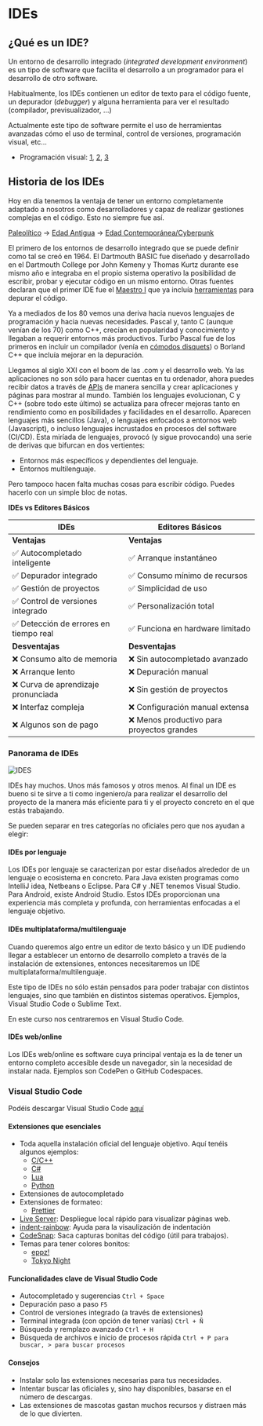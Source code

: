 # IDEs


## ¿Qué es un IDE?

Un entorno de desarrollo integrado (*integrated development environment*) es un tipo de software que facilita el desarrollo a un programador para el desarrollo de otro software.

Habitualmente, los IDEs contienen un editor de texto para el código fuente, un depurador (*debugger*) y alguna herramienta para ver el resultado (compilador, previsualizador, …)

Actualmente este tipo de software permite el uso de herramientas avanzadas cómo el uso de terminal, control de versiones, programación visual, etc...

- Programación visual: [1](https://scratch.mit.edu/projects/editor/?tutorial=getStarted), [2](https://www.steamakersblocks.com/web/project/editordemo?id=1), [3](https://dev.epicgames.com/documentation/en-us/unreal-engine/quick-start-guide-for-blueprints-visual-scripting-in-unreal-engine)

## Historia de los IDEs

Hoy en día tenemos la ventaja de tener un entorno completamente adaptado a nosotros como desarrolladores y capaz de realizar gestiones complejas en el código. Esto no siempre fue así.

[Paleolítico](https://es.wikipedia.org/wiki/Tarjeta_perforada) -> [Edad Antigua](https://www.techspot.com/images2/news/bigimage/2023/12/2023-12-05-image-14.jpg) -> [Edad Contemporánea/Cyberpunk](https://www.reddit.com/media?url=https%3A%2F%2Fi.redd.it%2F66cfc3xwzxxa1.jpg)

El primero de los entornos de desarrollo integrado que se puede definir como tal se creó en 1964. El Dartmouth BASIC fue diseñado y desarrollado en el Dartmouth College por John Kemeny y Thomas Kurtz durante ese mismo año e integraba en el propio sistema operativo la posibilidad de escribir, probar y ejecutar código en un mismo entorno. Otras fuentes declaran que el primer IDE fue el [Maestro I](https://www.flickr.com/photos/caseorganic/4642200363) que ya incluía [herramientas](https://en.wikipedia.org/wiki/Maestro_I#Technology) para depurar el código.

Ya a mediados de los 80 vemos una deriva hacia nuevos lenguajes de programación y hacia nuevas necesidades. Pascal y, tanto C (aunque venían de los 70) como C++, crecían en popularidad y conocimiento y llegaban a requerir entornos más productivos. Turbo Pascal fue de los primeros en incluir un compilador (venía en [cómodos disquets](https://keepcoding.io/wp-content/uploads/2024/08/28653358174_6cfe22806e_b.jpg)) o Borland C++ que incluía mejorar en la depuración.

Llegamos al siglo XXI con el boom de las .com y el desarrollo web. Ya las aplicaciones no son sólo para hacer cuentas en tu ordenador, ahora puedes recibir datos a través de [APIs](https://free-apis.github.io/#/browse) de manera sencilla y crear aplicaciones y páginas para mostrar al mundo. También los lenguajes evolucionan, C y C++ (sobre todo este último) se actualiza para ofrecer mejoras tanto en rendimiento como en posibilidades y facilidades en el desarrollo. Aparecen lenguajes más sencillos (Java), o lenguajes enfocados a entornos web (Javascript), o incluso lenguajes incrustados en procesos del software (CI/CD). Esta miríada de lenguajes, provocó (y sigue provocando) una serie de derivas que bifurcan en dos vertientes:

 - Entornos más específicos y dependientes del lenguaje.
 - Entornos multilenguaje.


Pero tampoco hacen falta muchas cosas para escribir código. Puedes hacerlo con un simple bloc de notas.

**IDEs vs Editores Básicos**

| **IDEs**                              | **Editores Básicos**                      |
| ------------------------------------- | ----------------------------------------- |
| **Ventajas**                          | **Ventajas**                              |
| ✅ Autocompletado inteligente          | ✅ Arranque instantáneo                    |
| ✅ Depurador integrado                 | ✅ Consumo mínimo de recursos              |
| ✅ Gestión de proyectos                | ✅ Simplicidad de uso                      |
| ✅ Control de versiones integrado      | ✅ Personalización total                   |
| ✅ Detección de errores en tiempo real | ✅ Funciona en hardware limitado           |
| **Desventajas**                       | **Desventajas**                           |
| ❌ Consumo alto de memoria             | ❌ Sin autocompletado avanzado             |
| ❌ Arranque lento                      | ❌ Depuración manual                       |
| ❌ Curva de aprendizaje pronunciada    | ❌ Sin gestión de proyectos                |
| ❌ Interfaz compleja                   | ❌ Configuración manual extensa            |
| ❌ Algunos son de pago                 | ❌ Menos productivo para proyectos grandes |

### Panorama de IDEs

![IDES](../images/ides.jpg)

IDEs hay muchos. Unos más famosos y otros menos. Al final un IDE es bueno si te sirve a ti como ingeniero/a para realizar el desarrollo del proyecto de la manera más eficiente para ti y el proyecto concreto en el que estás trabajando.

Se pueden separar en tres categorías no oficiales pero que nos ayudan a elegir:

#### IDEs por lenguaje
Los IDEs por lenguaje se caracterizan por estar diseñados alrededor de un lenguaje o ecosistema en concreto. Para Java existen programas como IntelliJ idea, Netbeans o Eclipse. Para C# y .NET tenemos Visual Studio. Para Android, existe Android Studio.
Estos IDEs proporcionan una experiencia más completa y profunda, con herramientas enfocadas a el lenguaje objetivo.

#### IDEs multiplataforma/multilenguaje
Cuando queremos algo entre un editor de texto básico y un IDE pudiendo llegar a establecer un entorno de desarrollo completo a través de la instalación de extensiones, entonces necesitaremos un IDE multiplataforma/multilenguaje.

Este tipo de IDEs no sólo están pensados para poder trabajar con distintos lenguajes, sino que también en distintos sistemas operativos. Ejemplos, Visual Studio Code o Sublime Text.

En este curso nos centraremos en Visual Studio Code.

#### IDEs web/online
Los IDEs web/online es software cuya principal ventaja es la de tener un entorno completo accesible desde un navegador, sin la necesidad de instalar nada. Ejemplos son CodePen o GitHub Codespaces.

### Visual Studio Code

Podéis descargar Visual Studio Code [aquí](https://code.visualstudio.com)

#### Extensiones que esenciales
- Toda aquella instalación oficial del lenguaje objetivo. Aquí tenéis algunos ejemplos:
	- [C/C++](https://marketplace.visualstudio.com/items?itemName=ms-vscode.cpptools)
	- [C#](https://marketplace.visualstudio.com/items?itemName=ms-dotnettools.csharp)
	- [Lua](https://marketplace.visualstudio.com/items?itemName=sumneko.lua)
	- [Python](https://marketplace.visualstudio.com/items?itemName=ms-python.python)
- Extensiones de autocompletado
- Extensiones de formateo:
	- [Prettier](https://marketplace.visualstudio.com/items?itemName=esbenp.prettier-vscode)
- [Live Server](https://marketplace.visualstudio.com/items?itemName=ritwickdey.LiveServer): Despliegue local rápido para visualizar páginas web.
- [indent-rainbow](https://marketplace.visualstudio.com/items?itemName=oderwat.indent-rainbow): Ayuda para la visaulización de indentación
- [CodeSnap](https://marketplace.visualstudio.com/items?itemName=adpyke.codesnap): Saca capturas bonitas del código (útil para trabajos).
- Temas para tener colores bonitos:
	- [eppz!](https://marketplace.visualstudio.com/items?itemName=eppz.eppz-code)
	- [Tokyo Night](https://marketplace.visualstudio.com/items?itemName=enkia.tokyo-night)

#### Funcionalidades clave de Visual Studio Code
- Autocompletado y sugerencias `Ctrl + Space`
- Depuración paso a paso `F5`
- Control de versiones integrado (a través de extensiones)
- Terminal integrada (con opción de tener varías) `Ctrl + Ñ`
- Búsqueda y remplazo avanzado `Ctrl + H`
- Búsqueda de archivos e inicio de procesos rápida `Ctrl + P para buscar, > para buscar procesos`

#### Consejos
- Instalar solo las extensiones necesarias para tus necesidades.
- Intentar buscar las oficiales y, sino hay disponibles, basarse en el número de descargas.
- Las extensiones de mascotas gastan muchos recursos y distraen más de lo que divierten.
